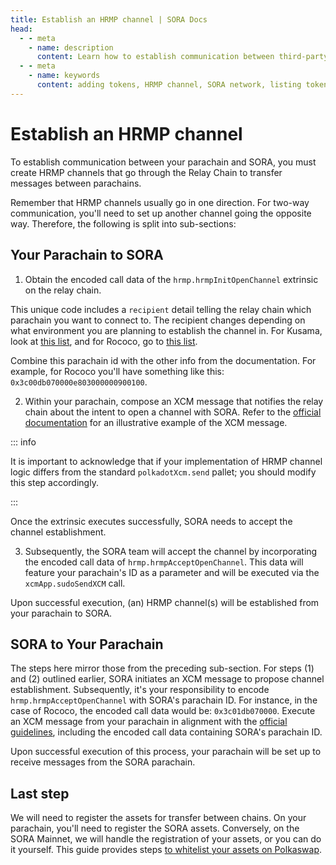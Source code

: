 ```yaml
---
title: Establish an HRMP channel | SORA Docs
head:
  - - meta
    - name: description
      content: Learn how to establish communication between third-party parachain and the SORA network. 
  - - meta
    - name: keywords
      content: adding tokens, HRMP channel, SORA network, listing tokens, requirements, procedures, asset bridging, blockchain networks, whitelist
---
```


# Establish an HRMP channel

To establish communication between your parachain and SORA, you must create HRMP channels that go through the Relay Chain to transfer messages between parachains.

Remember that HRMP channels usually go in one direction. For two-way communication, you'll need to set up another channel going the opposite way. Therefore, the following is split into sub-sections:

## Your Parachain to SORA

1. Obtain the encoded call data of the `hrmp.hrmpInitOpenChannel` extrinsic on the relay chain.

This unique code includes a `recipient` detail telling the relay chain which parachain you want to connect to. The recipient changes depending on what environment you are planning to establish the channel in. For Kusama, look at [this list](https://polkadot.js.org/apps/?rpc=wss%3A%2F%2Fksm-rpc.stakeworld.io#/parachains), and for Rococo, go to [this list](https://polkadot.js.org/apps/?rpc=wss%3A%2F%2Frococo-rpc.polkadot.io#/parachains).

Combine this parachain id with the other info from the documentation. For example, for Rococo you'll have something like this: `0x3c00db070000e803000000900100`.

2. Within your parachain, compose an XCM message that notifies the relay chain about the intent to open a channel with SORA. Refer to the [official documentation](https://docs.substrate.io/reference/how-to-guides/parachains/add-hrmp-channels/) for an illustrative example of the XCM message.

::: info

It is important to acknowledge that if your implementation of HRMP channel logic differs from the standard `polkadotXcm.send` pallet; you should modify this step accordingly.

:::

Once the extrinsic executes successfully, SORA needs to accept the channel establishment.

3. Subsequently, the SORA team will accept the channel by incorporating the encoded call data of `hrmp.hrmpAcceptOpenChannel`. This data will feature your parachain's ID as a parameter and will be executed via the `xcmApp.sudoSendXCM` call.

Upon successful execution, (an) HRMP channel(s) will be established from your parachain to SORA.

## SORA to Your Parachain

The steps here mirror those from the preceding sub-section. For steps (1) and (2) outlined earlier, SORA initiates an XCM message to propose channel establishment. Subsequently, it's your responsibility to encode `hrmp.hrmpAcceptOpenChannel` with SORA's parachain ID. For instance, in the case of Rococo, the encoded call data would be: `0x3c01db070000`. Execute an XCM message from your parachain in alignment with the [official guidelines](https://docs.substrate.io/reference/how-to-guides/parachains/add-hrmp-channels/), including the encoded call data containing SORA's parachain ID.

Upon successful execution of this process, your parachain will be set up to receive messages from the SORA parachain.

## Last step

We will need to register the assets for transfer between chains. On your parachain, you'll need to register the SORA assets. Conversely, on the SORA Mainnet, we will handle the registration of your assets, or you can do it yourself. This guide provides steps [to whitelist your assets on Polkaswap](/whitelist-token-to-polkaswap.md).
